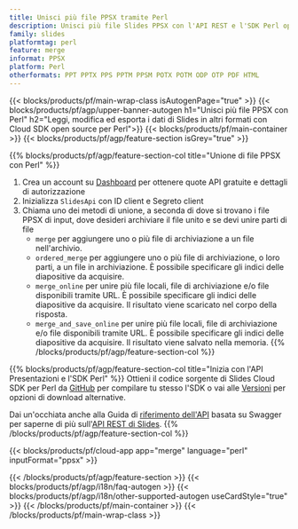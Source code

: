 ```yaml
---
title: Unisci più file PPSX tramite Perl
description: Unisci più file Slides PPSX con l'API REST e l'SDK Perl open source
family: slides
platformtag: perl
feature: merge
informat: PPSX
platform: Perl
otherformats: PPT PPTX PPS PPTM PPSM POTX POTM ODP OTP PDF HTML
---
```


{{< blocks/products/pf/main-wrap-class isAutogenPage="true" >}}
{{< blocks/products/pf/agp/upper-banner-autogen h1="Unisci più file PPSX con Perl" h2="Leggi, modifica ed esporta i dati di Slides in altri formati con Cloud SDK open source per Perl">}}
{{< blocks/products/pf/main-container >}}
{{< blocks/products/pf/agp/feature-section isGrey="true" >}}

{{% blocks/products/pf/agp/feature-section-col title="Unione di file PPSX con Perl" %}}
1. Crea un account su <a href="https://dashboard.aspose.cloud/">Dashboard</a> per ottenere quote API gratuite e dettagli di autorizzazione
1. Inizializza ```SlidesApi``` con ID client e Segreto client
1. Chiama uno dei metodi di unione, a seconda di dove si trovano i file PPSX di input, dove desideri archiviare il file unito e se devi unire parti di file
    - ```merge``` per aggiungere uno o più file di archiviazione a un file nell'archivio.
    - ```ordered_merge``` per aggiungere uno o più file di archiviazione, o loro parti, a un file in archiviazione. È possibile specificare gli indici delle diapositive da acquisire.
    - ```merge_online``` per unire più file locali, file di archiviazione e/o file disponibili tramite URL. È possibile specificare gli indici delle diapositive da acquisire. Il risultato viene scaricato nel corpo della risposta.
    - ```merge_and_save_online``` per unire più file locali, file di archiviazione e/o file disponibili tramite URL. È possibile specificare gli indici delle diapositive da acquisire. Il risultato viene salvato nella memoria.
{{% /blocks/products/pf/agp/feature-section-col %}}

{{% blocks/products/pf/agp/feature-section-col title="Inizia con l'API Presentazioni e l'SDK Perl" %}}
Ottieni il codice sorgente di Slides Cloud SDK per Perl da [GitHub](https://github.com/aspose-slides-cloud/aspose-slides-cloud-perl) per compilare tu stesso l'SDK o vai alle [Versioni](https://releases.aspose.cloud/) per opzioni di download alternative.

Dai un'occhiata anche alla Guida di [riferimento dell'API](https://apireference.aspose.cloud/slides/) basata su Swagger per saperne di più sull'[API REST di Slides](https://products.aspose.cloud/slides/curl/).
{{% /blocks/products/pf/agp/feature-section-col %}}

{{< blocks/products/pf/cloud-app app="merge" language="perl" inputFormat="ppsx" >}}

{{< /blocks/products/pf/agp/feature-section >}}
{{< blocks/products/pf/agp/i18n/faq-autogen >}}
{{< blocks/products/pf/agp/i18n/other-supported-autogen useCardStyle="true" >}}
{{< /blocks/products/pf/main-container >}}
{{< /blocks/products/pf/main-wrap-class >}}